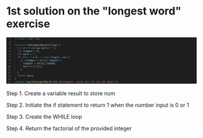 # 1st solution on the "longest word" exercise


![snapshot](./for_loop.png)

Step 1. Create a variable result to store num

Step 2. Initiate the if statement to return 1 when the number input is  0 or 1

Step 3. Create the WHILE loop 

Step 4. Return the factorial of the provided integer
